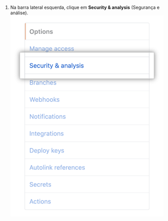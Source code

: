 1. Na barra lateral esquerda, clique em **Security & analysis** (Segurança e análise). !["Security & analysis" tab in repository settings](/assets/images/help/repository/security-and-analysis-tab.png)
